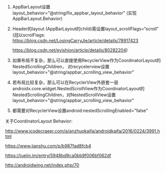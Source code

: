 1. AppBarLayout设置layout_behavior="@string/fix_appbar_layout_behavior"  (实现AppBarLayout.Behavior)

2. Header的layout (AppBarLayout的child)需设置layout_scrollFlags=“scroll” (冠以scrolFlags: https://blog.csdn.net/LosingCarryJie/article/details/78917423  

    https://blog.csdn.net/eyishion/article/details/80282204)

3. 如果布局不复杂，那么可以直接使用RecyclerView作为CoordinatorLayout的NestedScrollingChildren， 对recycelerview设置layout_behavior="@string/appbar_scrolling_view_behavior" 

4. 若布局比较复杂，那么可以在RecyclerView外嵌套一层androidx.core.widget.NestedScrollView作为CoordinatorLayout的NestedScrollingChildren，对NestedScrollView设置layout_behavior="@string/appbar_scrolling_view_behavior"

5. 都需要对RecyclerView设置android:nestedScrollingEnabled="false"



关于CoordinatorLayout Behavior:

http://www.jcodecraeer.com/a/anzhuokaifa/androidkaifa/2016/0224/3991.html

https://www.jianshu.com/p/b987fad8fcb4

https://juejin.im/entry/5948bd9ca0bb9f006bf062df

http://androidwing.net/index.php/70






